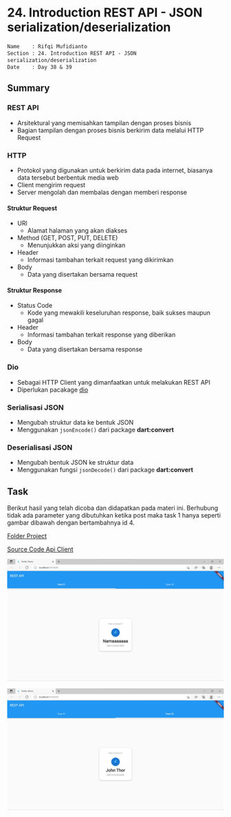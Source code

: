 # 24. Introduction REST API - JSON serialization/deserialization

```
Name    : Rifqi Mufidianto 
Section : 24. Introduction REST API - JSON serialization/deserialization
Date    : Day 38 & 39
``` 

## Summary
### REST API
- Arsitektural yang memisahkan tampilan dengan proses bisnis
- Bagian tampilan dengan proses bisnis berkirim data melalui HTTP Request

### HTTP
- Protokol yang digunakan untuk berkirim data pada internet, biasanya data tersebut berbentuk media web
- Client mengirim request
- Server mengolah dan membalas dengan memberi response

#### Struktur Request
- URl
    - Alamat halaman yang akan diakses
- Method (GET, POST, PUT, DELETE)
    - Menunjukkan aksi yang diinginkan
- Header
    - Informasi tambahan terkait request yang dikirimkan
- Body
    - Data yang disertakan bersama request    

#### Struktur Response
- Status Code
    - Kode yang mewakili keseluruhan response, baik sukses maupun gagal
- Header
    - Informasi tambahan terkait response yang diberikan
- Body
    - Data yang disertakan bersama response                

### Dio
- Sebagai HTTP Client yang dimanfaatkan untuk melakukan REST API
- Diperlukan pacakage [dio](https://pub.dev/packages/dio)

### Serialisasi JSON
- Mengubah struktur data ke bentuk JSON
- Menggunakan `jsonEncode()` dari package **dart:convert**

### Deserialisasi JSON
- Mengubah bentuk JSON ke struktur data
- Menggunakan fungsi `jsonDecode()` dari package **dart:convert**


## Task
Berikut hasil yang telah dicoba dan didapatkan pada materi ini. Berhubung tidak ada parameter yang dibutuhkan ketika post maka task 1 hanya seperti gambar dibawah dengan bertambahnya id 4.

[Folder Project](./praktikum/dio24/lib/)

[Source Code Api Client](./praktikum/dio24/lib/data/api_client.dart)

![Screenshoots Tugas 1](./screenshoots/tugas1.jpg)

![Screenshoots Tugas 2](./screenshoots/tugas2.jpg)
